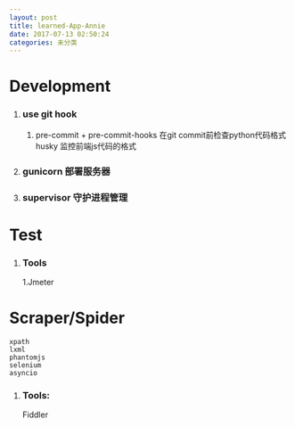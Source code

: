 ```yaml
---
layout: post
title: learned-App-Annie
date: 2017-07-13 02:50:24
categories: 未分类
---
```


# Development
1. ### use git hook
    1. pre-commit + pre-commit-hooks 在git commit前检查python代码格式
    husky 监控前端js代码的格式
2. ### gunicorn 部署服务器
3. ### supervisor 守护进程管理


# Test
1. ### Tools
    1.Jmeter


# Scraper/Spider
    xpath
    lxml
    phantomjs
    selenium
    asyncio

1. ### Tools:
    Fiddler

